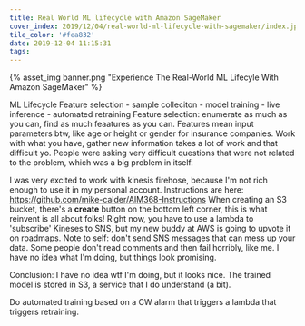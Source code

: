 ```yaml
---
title: Real World ML lifecycle with Amazon SageMaker
cover_index: 2019/12/04/real-world-ml-lifecycle-with-sagemaker/index.jpg
tile_color: '#fea832'
date: 2019-12-04 11:15:31
tags:
---
```

{% asset_img banner.png "Experience The Real-World ML Lifecyle With Amazon SageMaker" %}

ML Lifecycle
Feature selection - sample colleciton - model training - live inference - automated retraining
Feature selection: enumerate as much as you can, find as much feaatures as you can. Features mean input parameters btw, like age or height or gender for insurance companies. Work with what you have, gather new information takes a lot of work and that difficult yo. People were asking very difficult questions that were not related to the problem, which was a big problem in itself.

I was very excited to work with kinesis firehose, because I'm not rich enough to use it in my personal account.
Instructions are here: https://github.com/mike-calder/AIM368-Instructions
When creating an S3 bucket, there's a **create** button on the bottom left corner, this is what reinvent is all about folks!
Right now, you have to use a lambda to 'subscribe' Kineses to SNS, but my new buddy at AWS is going to upvote it on roadmaps.
Note to self: don't send SNS messages that can mess up your data.
Some people don't read comments and then fail horribly, like me. 
I have no idea what I'm doing, but things look promising.

Conclusion: I have no idea wtf I'm doing, but it looks nice. The trained model is stored in S3, a service that I do understand (a bit).

Do automated training based on a CW alarm that triggers a lambda that triggers retraining.